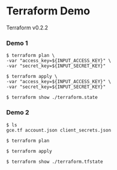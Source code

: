 Terraform Demo
==============

Terraform v0.2.2

### Demo 1

```
$ terraform plan \
-var "access_key=${INPUT_ACCESS_KEY}" \
-var "secret_key=${INPUT_SECRET_KEY}"

$ terraform apply \
-var "access_key=${INPUT_ACCESS_KEY}" \
-var "secret_key=${INPUT_SECRET_KEY}"

$ terraform show ./terraform.state 
```


### Demo 2

```
$ ls
gce.tf account.json client_secrets.json

$ terraform plan

$ terraform apply

$ terraform show ./terraform.tfstate 
```

